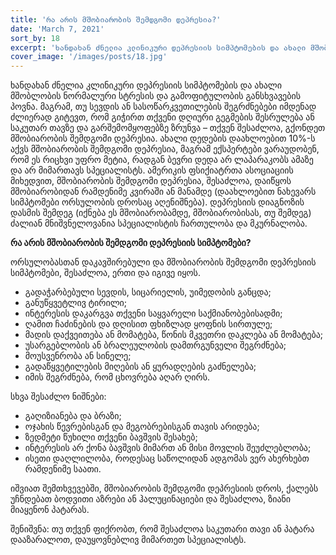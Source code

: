 ```yaml
---
title: 'რა არის მშობიარობის შემდგომი დეპრესია?'
date: 'March 7, 2021'
sort_by: 18
excerpt: 'ხანდახან ძნელია კლინიკური დეპრესიის სიმპტომების და ახალი მშობლობის ნორმალური სტრესის და გამოფიტულობის განსხვავების პოვნა.'
cover_image: '/images/posts/18.jpg'
---
```


ხანდახან ძნელია კლინიკური დეპრესიის სიმპტომების და ახალი მშობლობის ნორმალური სტრესის და გამოფიტულობის განსხვავების პოვნა. მაგრამ, თუ სევდის ან  სასოწარკვეთილების შეგრძნებები იმდენად ძლიერად გიტევთ, რომ გიჭირთ თქვენი დღიური გეგმების შესრულება ან საკუთარ თავზე და გარშემომყოფებზე ზრუნვა – თქვენ შესაძლოა, გქონდეთ მშობიარობის შემდგომი დეპრესია.
ახალი დედების დაახლოებით 10%-ს აქვს მშობიარობის შემდგომი დეპრესია, მაგრამ ექსპერტები ვარაუდობენ, რომ ეს რიცხვი უფრო მეტია, რადგან ბევრი დედა არ ლაპარაკობს ამაზე და არ მიმართავს სპეციალისტს.  ამერიკის ფსიქიატრთა ასოციაციის მიხედვით, მშობიარობის შემდგომი დეპრესია, შესაძლოა, დაიწყოს მშობიარობიდან რამდენიმე კვირაში ან მანამდე (დაახლოებით ნახევარს სიმპტომები ორსულობის დროსაც აღენიშნება). დეპრესიის დიაგნოზის დასმის შემდეგ (იქნება ეს მშობიარობამდე, მშობიარობისას, თუ შემდეგ) ძალიან მნიშვნელოვანია სპეციალისტის ჩართულობა და მკურნალობა.

**რა არის მშობიარობის შემდგომი დეპრესიის სიმპტომები?**

ორსულობასთან დაკავშირებული და მშობიარობის შემდგომი დეპრესიის სიმპტომები, შესაძლოა, ერთი და იგივე იყოს. 

-	გადაჭარბებული სევდის, სიცარიელის, უიმედობის განცდა;
-	განუწყვეტლივ ტირილი;
-	ინტერესის დაკარგვა  თქვენი საყვარელი საქმიანობებისადმი;
-	ღამით ჩაძინების და დღისით ფხიზლად ყოფნის სირთულე;
-	მადის დაქვეითება ან მომატება, წონის მკვეთრი დაკლება ან მომატება;
-	უსარგებლობის ან ბრალეულობის დამთრგუნველი შეგრძნება;
-	მოუსვენრობა ან სინელე;
-	გადაწყვეტილების მიღების ან ყურადღების გაძნელება;
-	იმის შეგრძნება, რომ ცხოვრება აღარ ღირს.

სხვა შესაძლო ნიშნები:

-	გაღიზიანება და ბრაზი;
-	ოჯახის წევრებისგან და მეგობრებისგან თავის არიდება;
-	ზედმეტი წუხილი თქვენი ბავშვის შესახებ;
-	ინტერესის არ ქონა ბავშვის მიმართ ან მისი მოვლის შეუძლებლობა;
-	ისეთი დაღლილობა, როდესაც საწოლიდან ადგომას ვერ ახერხებთ რამდენიმე საათი.

იშვიათ შემთხვევებში, მშობიარობის შემდგომი დეპრესიის დროს, ქალებს უჩნდებათ ბოდვითი აზრები ან ჰალუცინაციები და შესაძლოა, ზიანი მიაყენონ პატარას.

შენიშვნა: თუ თქვენ ფიქრობთ, რომ შესაძლოა საკუთარი თავი ან პატარა დააზარალოთ, დაუყოვნებლივ მიმართეთ სპეციალისტს.





